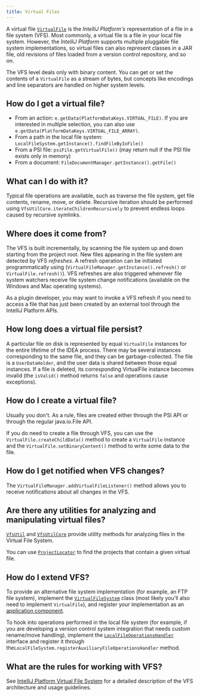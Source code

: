 ```yaml
---
title: Virtual Files
---
```


A virtual file [`VirtualFile`](upsource:///platform/core-api/src/com/intellij/openapi/vfs/VirtualFile.java) is the *IntelliJ Platform's* representation of a file in a file system (VFS). Most commonly, a virtual file is a file in your local file system. However, the *IntelliJ Platform* supports multiple pluggable file system implementations, so virtual files can also represent classes in a JAR file, old revisions of files loaded from a version control repository, and so on.

The VFS level deals only with binary content. You can get or set the contents of a `VirtualFile` as a stream of bytes, but concepts like encodings and line separators are handled on higher system levels.

## How do I get a virtual file?

* From an action: `e.getData(PlatformDataKeys.VIRTUAL_FILE)`. If you are interested in multiple selection, you can also use `e.getData(PlatformDataKeys.VIRTUAL_FILE_ARRAY)`.
* From a path in the local file system: `LocalFileSystem.getInstance().findFileByIoFile()`
* From a PSI file: `psiFile.getVirtualFile()` (may return null if the PSI file exists only in memory)
* From a document: `FileDocumentManager.getInstance().getFile()`

## What can I do with it?

Typical file operations are available, such as traverse the file system, get file contents, rename, move, or delete. Recursive iteration should be performed using `VfsUtilCore.iterateChildrenRecursively` to prevent endless loops caused by recursive symlinks.

## Where does it come from?

The VFS is built incrementally, by scanning the file system up and down starting from the project root. New files appearing in the file system are detected by VFS _refreshes_. A refresh operation can be initiated programmatically using (`VirtualFileManager.getInstance().refresh()` or `VirtualFile.refresh()`). VFS refreshes are also triggered whenever file system watchers receive file system change notifications (available on the Windows and Mac operating systems).

As a plugin developer, you may want to invoke a VFS refresh if you need to access a file that has just been created by an external tool through the IntelliJ Platform APIs.

## How long does a virtual file persist?

A particular file on disk is represented by equal `VirtualFile` instances for the entire lifetime of the IDEA process. There may be several instances corresponding to the same file, and they can be garbage-collected. The file is a `UserDataHolder`, and the user data is shared between those equal instances. If a file is deleted, its corresponding VirtualFile instance becomes invalid (the `isValid()` method returns `false` and operations cause exceptions).

## How do I create a virtual file?

Usually you don't. As a rule, files are created either through the PSI API or through the regular java.io.File API.

If you do need to create a file through VFS, you can use the `VirtualFile.createChildData()` method to create a `VirtualFile` instance and the `VirtualFile.setBinaryContent()` method to write some data to the file.

## How do I get notified when VFS changes?

The `VirtualFileManager.addVirtualFileListener()` method allows you to receive notifications about all changes in the VFS.

## Are there any utilities for analyzing and manipulating virtual files?

[`VfsUtil`](upsource:///platform/analysis-api/src/com/intellij/openapi/vfs/VfsUtil.java) and [`VfsUtilCore`](upsource:///platform/core-api/src/com/intellij/openapi/vfs/VfsUtilCore.java) provide utility methods for analyzing files in the Virtual File System.

You can use [`ProjectLocator`](upsource:///platform/projectModel-api/src/com/intellij/openapi/project/ProjectLocator.java) to find the projects that contain a given virtual file.

## How do I extend VFS?

To provide an alternative file system implementation (for example, an FTP file system), implement the [`VirtualFileSystem`](upsource:///platform/core-api/src/com/intellij/openapi/vfs/VirtualFileSystem.java) class (most likely you'll also need to implement `VirtualFile`), and register your implementation as an [application component](/basics/plugin_structure/plugin_components.md).

To hook into operations performed in the local file system (for example, if you are developing a version control system integration that needs custom rename/move handling), implement the [`LocalFileOperationsHandler`](upsource:///platform/analysis-api/src/com/intellij/openapi/vfs/LocalFileOperationsHandler.java) interface and register it through the`LocalFileSystem.registerAuxiliaryFileOperationsHandler` method.

## What are the rules for working with VFS?

See [IntelliJ Platform Virtual File System](/basics/virtual_file_system.md) for a detailed description of the VFS architecture and usage guidelines.
